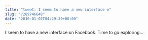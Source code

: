 ```yaml
---
title: "tweet: I seem to have a new interface o"
slug: "7289746648"
date: "2010-01-02T04:29:39+00:00"
---
```

I seem to have a new interface on Facebook. Time to go exploring...